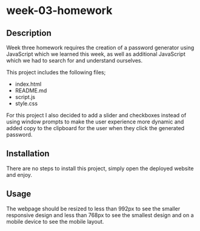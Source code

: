 # week-03-homework

## Description

Week three homework requires the creation of a password generator using JavaScript which we learned this week, as well as additional JavaScript which we had to search for and understand ourselves.

This project includes the following files;

- index.html
- README.md
- script.js
- style.css

For this project I also decided to add a slider and checkboxes instead of using window prompts to make the user experience more dynamic and added copy to the clipboard for the user when they click the generated password.

## Installation

There are no steps to install this project, simply open the deployed website and enjoy.


## Usage

The webpage should be resized to less than 992px to see the smaller responsive design and less than 768px to see the smallest design and on a mobile device to see the mobile layout.